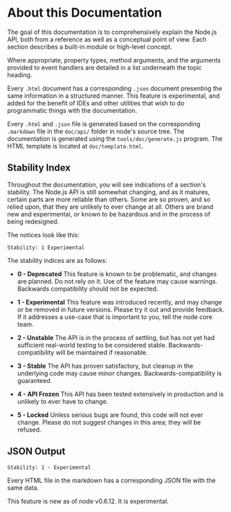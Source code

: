 # About this Documentation

<!-- type=misc -->

The goal of this documentation is to comprehensively explain the Node.js
API, both from a reference as well as a conceptual point of view.  Each
section describes a built-in module or high-level concept.

Where appropriate, property types, method arguments, and the arguments
provided to event handlers are detailed in a list underneath the topic
heading.

Every `.html` document has a corresponding `.json` document presenting
the same information in a structured manner.  This feature is
experimental, and added for the benefit of IDEs and other utilities that
wish to do programmatic things with the documentation.

Every `.html` and `.json` file is generated based on the corresponding
`.markdown` file in the `doc/api/` folder in node's source tree.  The
documentation is generated using the `tools/doc/generate.js` program.
The HTML template is located at `doc/template.html`.

## Stability Index

<!--type=misc-->

Throughout the documentation, you will see indications of a section's
stability.  The Node.js API is still somewhat changing, and as it
matures, certain parts are more reliable than others.  Some are so
proven, and so relied upon, that they are unlikely to ever change at
all.  Others are brand new and experimental, or known to be hazardous
and in the process of being redesigned.

The notices look like this:

    Stability: 1 Experimental

The stability indices are as follows:

* **0 - Deprecated**  This feature is known to be problematic, and changes are
planned.  Do not rely on it.  Use of the feature may cause warnings.  Backwards
compatibility should not be expected.

* **1 - Experimental**  This feature was introduced recently, and may change
or be removed in future versions.  Please try it out and provide feedback.
If it addresses a use-case that is important to you, tell the node core team.

* **2 - Unstable**  The API is in the process of settling, but has not yet had
sufficient real-world testing to be considered stable. Backwards-compatibility
will be maintained if reasonable.

* **3 - Stable**  The API has proven satisfactory, but cleanup in the underlying
code may cause minor changes.  Backwards-compatibility is guaranteed.

* **4 - API Frozen**  This API has been tested extensively in production and is
unlikely to ever have to change.

* **5 - Locked**  Unless serious bugs are found, this code will not ever
change.  Please do not suggest changes in this area; they will be refused.

## JSON Output

    Stability: 1 - Experimental

Every HTML file in the markdown has a corresponding JSON file with the
same data.

This feature is new as of node v0.6.12.  It is experimental.
